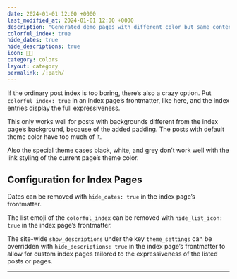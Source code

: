 ```yaml
---
date: 2024-01-01 12:00 +0000
last_modified_at: 2024-01-01 12:00 +0000
description: "Generated demo pages with different color but same content"
colorful_index: true
hide_dates: true
hide_descriptions: true
icon: 🏳️‍🌈
category: colors
layout: category
permalink: /:path/
---
```

If the ordinary post index is too boring, there’s also a crazy option. Put `colorful_index: true` in an index page’s frontmatter, like here, and the index entries display the full expressiveness.

This only works well for posts with backgrounds different from the index page’s background, because of the added padding. The posts with default theme color have too much of it.

Also the special theme cases black, white, and grey don’t work well with the link styling of the current page’s theme color.

## Configuration for Index Pages

Dates can be removed with `hide_dates: true` in the index page’s frontmatter.

The list emoji of the `colorful_index` can be removed with `hide_list_icon: true` in the index page’s frontmatter.

The site-wide `show_descriptions` under the key `theme_settings` can be overridden with `hide_descriptions: true` in the index page’s frontmatter to allow for custom index pages tailored to the expressiveness of the listed posts or pages.

---
